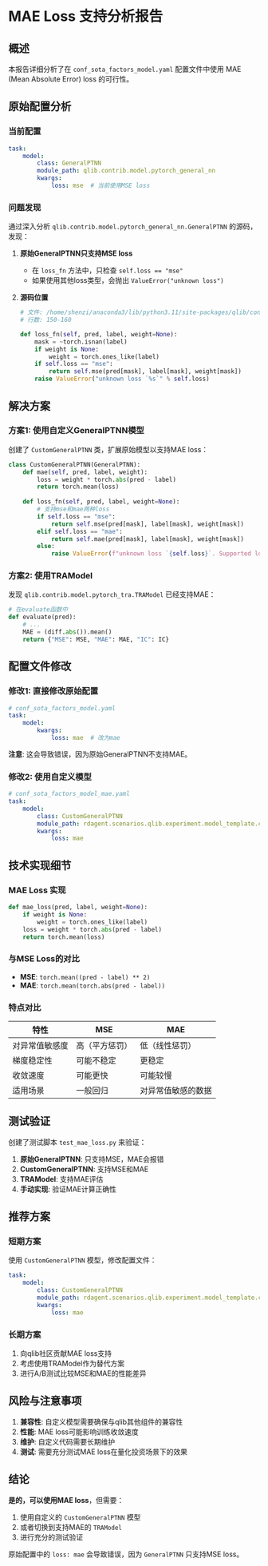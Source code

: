 # MAE Loss 支持分析报告

## 概述

本报告详细分析了在 `conf_sota_factors_model.yaml` 配置文件中使用 MAE (Mean Absolute Error) loss 的可行性。

## 原始配置分析

### 当前配置
```yaml
task:
    model:
        class: GeneralPTNN
        module_path: qlib.contrib.model.pytorch_general_nn
        kwargs:
            loss: mse  # 当前使用MSE loss
```

### 问题发现

通过深入分析 `qlib.contrib.model.pytorch_general_nn.GeneralPTNN` 的源码，发现：

1. **原始GeneralPTNN只支持MSE loss**
   - 在 `loss_fn` 方法中，只检查 `self.loss == "mse"`
   - 如果使用其他loss类型，会抛出 `ValueError("unknown loss")`

2. **源码位置**
   ```python
   # 文件: /home/shenzi/anaconda3/lib/python3.11/site-packages/qlib/contrib/model/pytorch_general_nn.py
   # 行数: 150-160
   
   def loss_fn(self, pred, label, weight=None):
       mask = ~torch.isnan(label)
       if weight is None:
           weight = torch.ones_like(label)
       if self.loss == "mse":
           return self.mse(pred[mask], label[mask], weight[mask])
       raise ValueError("unknown loss `%s`" % self.loss)
   ```

## 解决方案

### 方案1: 使用自定义GeneralPTNN模型

创建了 `CustomGeneralPTNN` 类，扩展原始模型以支持MAE loss：

```python
class CustomGeneralPTNN(GeneralPTNN):
    def mae(self, pred, label, weight):
        loss = weight * torch.abs(pred - label)
        return torch.mean(loss)
    
    def loss_fn(self, pred, label, weight=None):
        # 支持mse和mae两种loss
        if self.loss == "mse":
            return self.mse(pred[mask], label[mask], weight[mask])
        elif self.loss == "mae":
            return self.mae(pred[mask], label[mask], weight[mask])
        else:
            raise ValueError(f"unknown loss `{self.loss}`. Supported losses: 'mse', 'mae'")
```

### 方案2: 使用TRAModel

发现 `qlib.contrib.model.pytorch_tra.TRAModel` 已经支持MAE：

```python
# 在evaluate函数中
def evaluate(pred):
    # ...
    MAE = (diff.abs()).mean()
    return {"MSE": MSE, "MAE": MAE, "IC": IC}
```

## 配置文件修改

### 修改1: 直接修改原始配置
```yaml
# conf_sota_factors_model.yaml
task:
    model:
        kwargs:
            loss: mae  # 改为mae
```
**注意**: 这会导致错误，因为原始GeneralPTNN不支持MAE。

### 修改2: 使用自定义模型
```yaml
# conf_sota_factors_model_mae.yaml
task:
    model:
        class: CustomGeneralPTNN
        module_path: rdagent.scenarios.qlib.experiment.model_template.custom_general_ptnn
        kwargs:
            loss: mae
```

## 技术实现细节

### MAE Loss 实现
```python
def mae_loss(pred, label, weight=None):
    if weight is None:
        weight = torch.ones_like(label)
    loss = weight * torch.abs(pred - label)
    return torch.mean(loss)
```

### 与MSE Loss的对比
- **MSE**: `torch.mean((pred - label) ** 2)`
- **MAE**: `torch.mean(torch.abs(pred - label))`

### 特点对比
| 特性 | MSE | MAE |
|------|-----|-----|
| 对异常值敏感度 | 高（平方惩罚） | 低（线性惩罚） |
| 梯度稳定性 | 可能不稳定 | 更稳定 |
| 收敛速度 | 可能更快 | 可能较慢 |
| 适用场景 | 一般回归 | 对异常值敏感的数据 |

## 测试验证

创建了测试脚本 `test_mae_loss.py` 来验证：

1. **原始GeneralPTNN**: 只支持MSE，MAE会报错
2. **CustomGeneralPTNN**: 支持MSE和MAE
3. **TRAModel**: 支持MAE评估
4. **手动实现**: 验证MAE计算正确性

## 推荐方案

### 短期方案
使用 `CustomGeneralPTNN` 模型，修改配置文件：

```yaml
task:
    model:
        class: CustomGeneralPTNN
        module_path: rdagent.scenarios.qlib.experiment.model_template.custom_general_ptnn
        kwargs:
            loss: mae
```

### 长期方案
1. 向qlib社区贡献MAE loss支持
2. 考虑使用TRAModel作为替代方案
3. 进行A/B测试比较MSE和MAE的性能差异

## 风险与注意事项

1. **兼容性**: 自定义模型需要确保与qlib其他组件的兼容性
2. **性能**: MAE loss可能影响训练收敛速度
3. **维护**: 自定义代码需要长期维护
4. **测试**: 需要充分测试MAE loss在量化投资场景下的效果

## 结论

**是的，可以使用MAE loss**，但需要：

1. 使用自定义的 `CustomGeneralPTNN` 模型
2. 或者切换到支持MAE的 `TRAModel`
3. 进行充分的测试验证

原始配置中的 `loss: mae` 会导致错误，因为 `GeneralPTNN` 只支持MSE loss。 